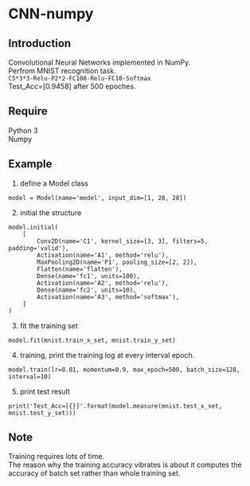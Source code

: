 # CNN-numpy
## Introduction
Convolutional Neural Networks implemented in NumPy.  
Perfrom MNIST recognition task.  
``
C5*3*3-Relu-P2*2-FC100-Relu-FC10-Softmax
``  
Test_Acc=[0.9458] after 500 epoches.

## Require  
Python 3  
Numpy  

## Example
1. define a Model class  
``` 
model = Model(name='model', input_dim=[1, 28, 28])  
```

2. initial the structure  
```
model.initial(
    [
        Conv2D(name='C1', kernel_size=[3, 3], filters=5, padding='valid'),
        Activation(name='A1', method='relu'),
        MaxPooling2D(name='P1', pooling_size=[2, 2]),
        Flatten(name='flatten'),
        Dense(name='fc1', units=100),
        Activation(name='A2', method='relu'),
        Dense(name='fc2', units=10),
        Activation(name='A3', method='softmax'),
    ]
)  
```

3. fit the training set  
```
model.fit(mnist.train_x_set, mnist.train_y_set)
```

4. training, print the training log at every interval epoch.    
```
model.train(lr=0.01, momentum=0.9, max_epoch=500, batch_size=128, interval=10)  
```  

5. print test result  
```
print('Test_Acc=[{}]'.format(model.measure(mnist.test_x_set, mnist.test_y_set)))  
```

## Note
Training requires lots of time.  
The reason why the training accuracy vibrates is about it computes the accuracy of batch set rather than whole training set.    
